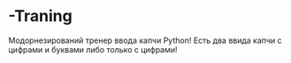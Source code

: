 # -Traning
Модорнезирований тренер ввода капчи Python! Есть два ввида капчи с цифрами и буквами либо только с цифрами!
